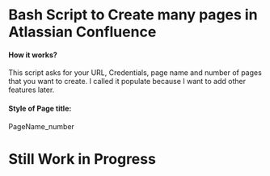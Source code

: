 <h1> Bash Script to Create many pages in Atlassian Confluence</h1>

<h4>How it works?</h4>

This script asks for your URL, Credentials, page name and number of pages that you want to create. I called it populate because I want to add other features later.

<h4>Style of Page title:</h4>

PageName_number

<h1>Still Work in Progress</h1>